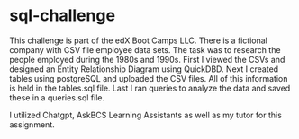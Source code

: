 # sql-challenge
This challenge is part of the edX Boot Camps LLC. There is a fictional company with CSV file employee data sets. The task was to research the people employed during the 1980s and 1990s. First I viewed the CSVs and designed an Entity Relationship Diagram using QuickDBD. Next I created tables using postgreSQL and uploaded the CSV files. All of this information is held in the tables.sql file. Last I ran queries to analyze the data and saved these in a queries.sql file. 

I utilized Chatgpt, AskBCS Learning Assistants as well as my tutor for this assignment.
